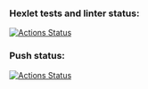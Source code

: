 ### Hexlet tests and linter status:
[![Actions Status](https://github.com/nightlord189/devops-for-programmers-project-lvl1/workflows/hexlet-check/badge.svg?branch=)](https://github.com/nightlord189/devops-for-programmers-project-lvl1/actions?query=branch:)

### Push status:
[![Actions Status](https://github.com/nightlord189/devops-for-programmers-project-lvl1/workflows/hexlet-check/badge.svg?branch=)](https://github.com/nightlord189/devops-for-programmers-project-lvl1/actions?query=branch:)